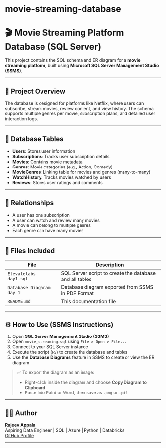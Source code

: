 # movie-streaming-database

# 🎬 Movie Streaming Platform Database (SQL Server)

This project contains the SQL schema and ER diagram for a **movie streaming platform**, built using **Microsoft SQL Server Management Studio (SSMS)**.

---

## 📌 Project Overview

The database is designed for platforms like Netflix, where users can subscribe, stream movies, review content, and view history. The schema supports multiple genres per movie, subscription plans, and detailed user interaction logs.

---

## 🧱 Database Tables

- **Users**: Stores user information
- **Subscriptions**: Tracks user subscription details
- **Movies**: Contains movie metadata
- **Genres**: Movie categories (e.g., Action, Comedy)
- **MovieGenres**: Linking table for movies and genres (many-to-many)
- **WatchHistory**: Tracks movies watched by users
- **Reviews**: Stores user ratings and comments

---

## 🔗 Relationships

- A user has one subscription
- A user can watch and review many movies
- A movie can belong to multiple genres
- Each genre can have many movies

---

## 📂 Files Included

| File | Description |
|------|-------------|
| `Elevatelabs day1.sql` | SQL Server script to create the database and all tables |
| `Database Diagaram day 1` | Database diagram exported from SSMS in PDF Format |
| `README.md` | This documentation file |

---

## ⚙️ How to Use (SSMS Instructions)

1. Open **SQL Server Management Studio (SSMS)**
2. Open `movie_streaming.sql` using `File > Open > File...`
3. Connect to your SQL Server instance
4. Execute the script (`F5`) to create the database and tables
5. Use the **Database Diagrams** feature in SSMS to create or view the ER diagram

> ✅ To export the diagram as an image:
> - Right-click inside the diagram and choose **Copy Diagram to Clipboard**
> - Paste into Paint or Word, then save as `.png` or `.pdf`

---


## 👨‍💻 Author

**Rajeev Appala**  
Aspiring Data Engineer | SQL | Azure | Python | Databricks  
[GitHub Profile](https://github.com/Rajeevappala)

---


